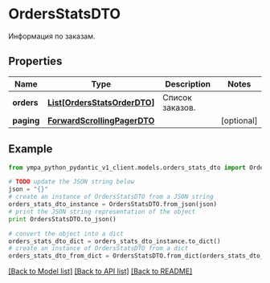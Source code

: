 # OrdersStatsDTO

Информация по заказам.

## Properties
Name | Type | Description | Notes
------------ | ------------- | ------------- | -------------
**orders** | [**List[OrdersStatsOrderDTO]**](OrdersStatsOrderDTO.md) | Список заказов. | 
**paging** | [**ForwardScrollingPagerDTO**](ForwardScrollingPagerDTO.md) |  | [optional] 

## Example

```python
from ympa_python_pydantic_v1_client.models.orders_stats_dto import OrdersStatsDTO

# TODO update the JSON string below
json = "{}"
# create an instance of OrdersStatsDTO from a JSON string
orders_stats_dto_instance = OrdersStatsDTO.from_json(json)
# print the JSON string representation of the object
print OrdersStatsDTO.to_json()

# convert the object into a dict
orders_stats_dto_dict = orders_stats_dto_instance.to_dict()
# create an instance of OrdersStatsDTO from a dict
orders_stats_dto_from_dict = OrdersStatsDTO.from_dict(orders_stats_dto_dict)
```
[[Back to Model list]](../README.md#documentation-for-models) [[Back to API list]](../README.md#documentation-for-api-endpoints) [[Back to README]](../README.md)


